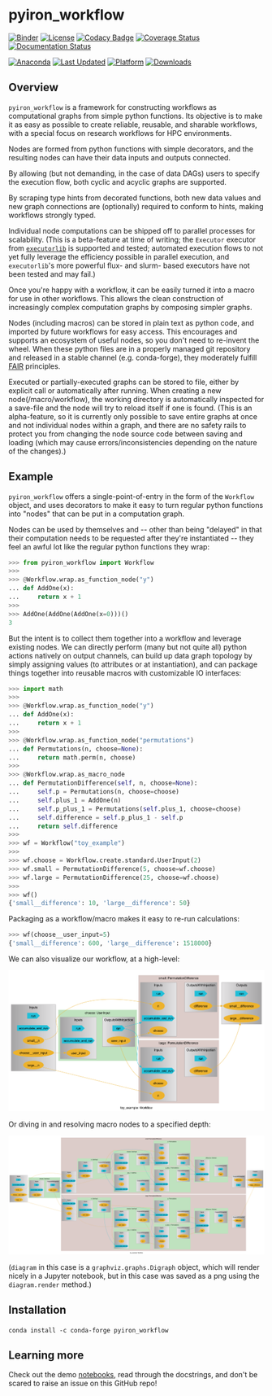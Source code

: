 # pyiron_workflow

[![Binder](https://mybinder.org/badge_logo.svg)](https://mybinder.org/v2/gh/pyiron/pyiron_workflow/HEAD)
[![License](https://img.shields.io/badge/License-BSD_3--Clause-blue.svg)](https://opensource.org/licenses/BSD-3-Clause)
[![Codacy Badge](https://app.codacy.com/project/badge/Grade/0b4c75adf30744a29de88b5959246882)](https://app.codacy.com/gh/pyiron/pyiron_workflow/dashboard?utm_source=gh&utm_medium=referral&utm_content=&utm_campaign=Badge_grade)
[![Coverage Status](https://coveralls.io/repos/github/pyiron/pyiron_workflow/badge.svg?branch=main)](https://coveralls.io/github/pyiron/pyiron_workflow?branch=main)
[![Documentation Status](https://readthedocs.org/projects/pyiron-workflow/badge/?version=latest)](https://pyiron-workflow.readthedocs.io/en/latest/?badge=latest)

[![Anaconda](https://anaconda.org/conda-forge/pyiron_workflow/badges/version.svg)](https://anaconda.org/conda-forge/pyiron_workflow)
[![Last Updated](https://anaconda.org/conda-forge/pyiron_workflow/badges/latest_release_date.svg
)](https://anaconda.org/conda-forge/pyiron_workflow)
[![Platform](https://anaconda.org/conda-forge/pyiron_workflow/badges/platforms.svg)](https://anaconda.org/conda-forge/pyiron_workflow)
[![Downloads](https://anaconda.org/conda-forge/pyiron_workflow/badges/downloads.svg)](https://anaconda.org/conda-forge/pyiron_workflow)

## Overview

`pyiron_workflow` is a framework for constructing workflows as computational graphs from simple python functions. Its objective is to make it as easy as possible to create reliable, reusable, and sharable workflows, with a special focus on research workflows for HPC environments.

Nodes are formed from python functions with simple decorators, and the resulting nodes can have their data inputs and outputs connected. 

By allowing (but not demanding, in the case of data DAGs) users to specify the execution flow, both cyclic and acyclic graphs are supported. 

By scraping type hints from decorated functions, both new data values and new graph connections are (optionally) required to conform to hints, making workflows strongly typed.

Individual node computations can be shipped off to parallel processes for scalability. (This is a beta-feature at time of writing; the `Executor` executor from [`executorlib`](https://github.com/pyiron/exectorlib) is supported and tested; automated execution flows to not yet fully leverage the efficiency possible in parallel execution, and `executorlib`'s more powerful flux- and slurm- based executors have not been tested and may fail.)

Once you're happy with a workflow, it can be easily turned it into a macro for use in other workflows. This allows the clean construction of increasingly complex computation graphs by composing simpler graphs.

Nodes (including macros) can be stored in plain text as python code, and imported by future workflows for easy access. This encourages and supports an ecosystem of useful nodes, so you don't need to re-invent the wheel. When these python files are in a properly managed git repository and released in a stable channel (e.g. conda-forge), they moderately fulfill [FAIR](https://en.wikipedia.org/wiki/FAIR_data) principles.

Executed or partially-executed graphs can be stored to file, either by explicit call or automatically after running. When creating a new node(/macro/workflow), the working directory is automatically inspected for a save-file and the node will try to reload itself if one is found. (This is an alpha-feature, so it is currently only possible to save entire graphs at once and not individual nodes within a graph, and there are no safety rails to protect you from changing the node source code between saving and loading (which may cause errors/inconsistencies depending on the nature of the changes).) 

## Example

`pyiron_workflow` offers a single-point-of-entry in the form of the `Workflow` object, and uses decorators to make it easy to turn regular python functions into "nodes" that can be put in a computation graph.

Nodes can be used by themselves and -- other than being "delayed" in that their computation needs to be requested after they're instantiated -- they feel an awful lot like the regular python functions they wrap:

```python
>>> from pyiron_workflow import Workflow
>>>
>>> @Workflow.wrap.as_function_node("y")
... def AddOne(x):
...     return x + 1
>>>
>>> AddOne(AddOne(AddOne(x=0)))()
3

```

But the intent is to collect them together into a workflow and leverage existing nodes. We can directly perform (many but not quite all) python actions natively on output channels, can build up data graph topology by simply assigning values (to attributes or at instantiation), and can package things together into reusable macros with customizable IO interfaces:

```python
>>> import math
>>> 
>>> @Workflow.wrap.as_function_node("y")
... def AddOne(x):
...     return x + 1
>>> 
>>> @Workflow.wrap.as_function_node("permutations")
... def Permutations(n, choose=None):
...     return math.perm(n, choose)
>>> 
>>> @Workflow.wrap.as_macro_node
... def PermutationDifference(self, n, choose=None):
...     self.p = Permutations(n, choose=choose)
...     self.plus_1 = AddOne(n)
...     self.p_plus_1 = Permutations(self.plus_1, choose=choose)
...     self.difference = self.p_plus_1 - self.p  
...     return self.difference
>>> 
>>> wf = Workflow("toy_example")
>>> 
>>> wf.choose = Workflow.create.standard.UserInput(2)
>>> wf.small = PermutationDifference(5, choose=wf.choose)
>>> wf.large = PermutationDifference(25, choose=wf.choose)
>>> 
>>> wf()
{'small__difference': 10, 'large__difference': 50}

```

Packaging as a workflow/macro makes it easy to re-run calculations:

```python
>>> wf(choose__user_input=5)
{'small__difference': 600, 'large__difference': 1518000}

```

We can also visualize our workflow, at a high-level:

![](_static/readme_diagram_shallow.png)

Or diving in and resolving macro nodes to a specified depth:


![](_static/readme_diagram_deep.png)

(`diagram` in this case is a `graphviz.graphs.Digraph` object, which will render nicely in a Jupyter notebook, but in this case was saved as a png using the `diagram.render` method.)

## Installation

`conda install -c conda-forge pyiron_workflow`


## Learning more

Check out the demo [notebooks](../notebooks), read through the docstrings, and don't be scared to raise an issue on this GitHub repo!